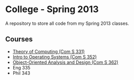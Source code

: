 College - Spring 2013
=====================

A repository to store all code from my Spring 2013 classes.

## Courses
* [Theory of Computing (Com S 331)][coms331]
* [Intro to Operating Systems (Com S 352)][coms352]
* [Object-Oriented Analysis and Design (Com S 362)][coms362]
* Eng 335
* Phil 343

[coms229]: cs229/
[coms331]: cs331/
[coms352]: cs352/
[coms362]: http://github.com/jdavis/nebulous-adventure
